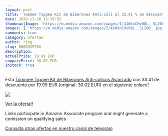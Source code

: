 ```yaml
---
layout: post
title: 'Tommee Tippee Kit de Biberones Anti-cóli al 33.41 % de descuento'
date: 2020-11-26 12:19:52
thumbnailImage: 'https://m.media-amazon.com/images/I/41WtnCHv08L._SL200_.jpg'
images: [ 'https://m.media-amazon.com/images/I/41WtnCHv08L._SL200_.jpg' ]
comments: true
category: ofertas
author: ring
slug: B00DDSP78G
description:
actualPrice: 19.99 EUR
comparePrice: 30.02 EUR
inStock: true
---
```


Está [Tommee Tippee Kit de Biberones Anti-cólicos Avanzado](https://www.amazon.es/dp/B00DDSP78G/?tag=redken-21) con 33.41 de descuento por 19.99 EUR (original: 30.02 EUR) en el siguiente enlace!

[![](https://m.media-amazon.com/images/I/41WtnCHv08L._SL200_.jpg)](https://www.amazon.es/dp/B00DDSP78G/?tag=redken-21)

[Ver la oferta!!](https://www.amazon.es/dp/B00DDSP78G/?tag=redken-21)

Links participate in Amazon Associate program and might generate a comission on qualifying sales

[Consulta otras ofertas en nuestro canal de telegram](https://t.me/s/ofertas25)
